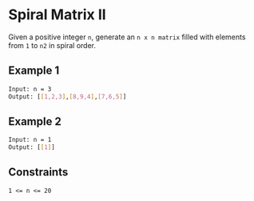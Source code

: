 # Spiral Matrix II

Given a positive integer `n`, generate an `n x n matrix` filled with elements from `1` to `n2` in spiral order.

## Example 1

```bash
Input: n = 3
Output: [[1,2,3],[8,9,4],[7,6,5]]
```

## Example 2

```bash
Input: n = 1
Output: [[1]]
```

## Constraints

`1 <= n <= 20`
